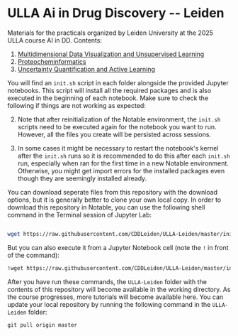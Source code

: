 # ULLA Ai in Drug Discovery -- Leiden

Materials for the practicals organized by Leiden University at the 2025 ULLA course AI in DD. Contents:

1. [Multidimensional Data Visualization and Unsupervised Learning](./practicals/01_plotting_unsupervised/)
2. [Proteocheminformatics](./practicals/02_PCM/)
3. [Uncertainty Quantification and Active Learning](./practicals/03_uncertainty_active_learning/)

You will find an `init.sh` script in each folder alongside the provided Jupyter notebooks. This script will install all the required packages and is also executed in the beginning of each notebook. Make sure to check the following if things are not working as expected:

2. Note that after reinitialization of the Notable environment, the `init.sh` scripts need to be executed again for the notebook you want to run. However, all the files you create will be persisted across sessions. 

1. In some cases it might be necessary to restart the notebook's kernel after the `init.sh` runs so it is recommended to do this after each `init.sh` run, especially when ran for the first time in a new Notable environment. Otherwise, you might get import errors for the installed packages even though they are seemingly installed already.

You can download seperate files from this repository with the download options, but it is generally better to clone your own local copy. In order to download this repository in Notable, you can use the following shell command in the Terminal session of Jupyter Lab:

```bash

wget https://raw.githubusercontent.com/CDDLeiden/ULLA-Leiden/master/init.sh -O init.sh && chmod +x init.sh && ./init.sh
```

But you can also execute it from a Jupyter Notebook cell (note the `!` in front of the command):

```bash
!wget https://raw.githubusercontent.com/CDDLeiden/ULLA-Leiden/master/init.sh -O init.sh && chmod +x init.sh && ./init.sh
```

After you have run these commands, the `ULLA-Leiden` folder with the contents of this repository will become available in the working directory. As the course progresses, more tutorials will become available here. You can update your local repository by running the following command in the `ULLA-Leiden` folder:

```
git pull origin master
```
